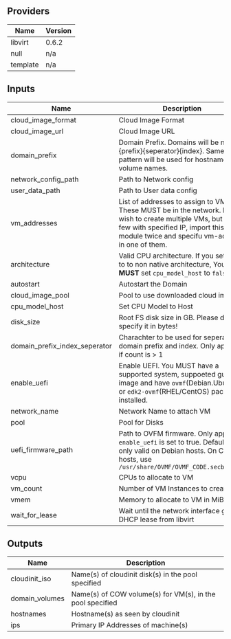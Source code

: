 ## Providers

| Name | Version |
|------|---------|
| libvirt | 0.6.2 |
| null | n/a |
| template | n/a |

## Inputs

| Name | Description | Type | Default | Required |
|------|-------------|------|---------|:-----:|
| cloud\_image\_format | Cloud Image Format | `string` | n/a | yes |
| cloud\_image\_url | Cloud Image URL | `string` | n/a | yes |
| domain\_prefix | Domain Prefix. Domains will be named {prefix}{seperator}{index}. Same pattern will be used for hostnames and volume names. | `string` | n/a | yes |
| network\_config\_path | Path to Network config | `string` | n/a | yes |
| user\_data\_path | Path to User data config | `string` | n/a | yes |
| vm\_addresses | List of addresses to assign to VMs. These MUST be in the network. If you wish to create multiple VMs, but only few with specified IP, import this module twice and specifu vm-address in one of them. | `list(string)` | n/a | yes |
| architecture | Valid CPU architecture. If you set this to to non native architecture, You **MUST** set `cpu_model_host` to `false` | `string` | `"x86_64"` | no |
| autostart | Autostart the Domain | `bool` | `false` | no |
| cloud\_image\_pool | Pool to use downloaded cloud images | `string` | `"default"` | no |
| cpu\_model\_host | Set CPU Model to Host | `bool` | `true` | no |
| disk\_size | Root FS disk size in GB. Please do not specify it in bytes! | `number` | `20` | no |
| domain\_prefix\_index\_seperator | Charachter to be used for seperating domain prefix and index. Only applies if count is > 1 | `string` | `"-"` | no |
| enable\_uefi | Enable UEFI. You MUST have a supported system, suppoeted guest image and have `ovmf`(Debian.Ubuntu) or `edk2-ovmf`(RHEL/CentOS) package installed. | `bool` | `false` | no |
| network\_name | Network Name to attach VM | `string` | `"default"` | no |
| pool | Pool for Disks | `string` | `"default"` | no |
| uefi\_firmware\_path | Path to OVFM firmware. Only applies if `enable_uefi` is set to true. Default is only valid on Debian hosts. On CentOS hosts, use `/usr/share/OVMF/OVMF_CODE.secboot.fd` | `string` | `"/usr/share/OVMF/OVMF_CODE.fd"` | no |
| vcpu | CPUs to allocate to VM | `number` | `1` | no |
| vm\_count | Number of VM Instances to create | `number` | `1` | no |
| vmem | Memory to allocate to VM in MiB | `number` | `512` | no |
| wait\_for\_lease | Wait until the network interface gets a DHCP lease from libvirt | `bool` | `true` | no |

## Outputs

| Name | Description |
|------|-------------|
| cloudinit\_iso | Name(s) of cloudinit disk(s) in the pool specified |
| domain\_volumes | Name(s) of COW volume(s) for VM(s), in the pool specified |
| hostnames | Hostname(s) as seen by cloudinit |
| ips | Primary IP Addresses of machine(s) |

